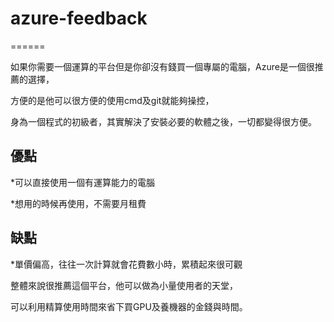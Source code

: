 ﻿# azure-feedback
======

如果你需要一個運算的平台但是你卻沒有錢買一個專屬的電腦，Azure是一個很推薦的選擇，

方便的是他可以很方便的使用cmd及git就能夠操控，

身為一個程式的初級者，其實解決了安裝必要的軟體之後，一切都變得很方便。

優點
-------
*可以直接使用一個有運算能力的電腦

*想用的時候再使用，不需要月租費

缺點
------
*單價偏高，往往一次計算就會花費數小時，累積起來很可觀



整體來說很推薦這個平台，他可以做為小量使用者的天堂，

可以利用精算使用時間來省下買GPU及養機器的金錢與時間。

